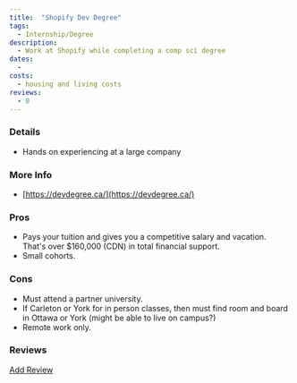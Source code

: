 ```yaml
---
title:  "Shopify Dev Degree"
tags: 
  - Internship/Degree
description:
  - Work at Shopify while completing a comp sci degree
dates:
  - 
costs:
  - housing and living costs
reviews:
  - 0
---
```


### Details
- Hands on experiencing at a large company

### More Info
- [https://devdegree.ca/](https://devdegree.ca/)

### Pros
- Pays your tuition and gives you a competitive salary and vacation. That's over $160,000 (CDN) in total financial support.
- Small cohorts.

### Cons
- Must attend a partner university.
- If Carleton or York for in person classes, then must find room and board in Ottawa or York (might be able to live on campus?)
- Remote work only.

### Reviews
<div markdown="0"><a href="{{site.baseurl}}/contact" class="btn">Add Review</a></div>